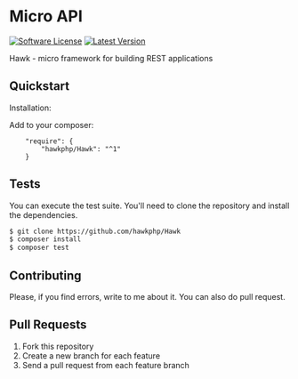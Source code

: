 
# Micro API

[![Software License](https://img.shields.io/badge/license-MIT-brightgreen.svg?style=flat-square)](LICENSE.md)
[![Latest Version](https://img.shields.io/github/release/hawkphp/micro-api.svg?style=flat-square)](https://github.com/hawkphp/minify/releases)

Hawk - micro framework for building REST applications

## Quickstart

Installation:

Add to your composer:
```
    "require": {
        "hawkphp/Hawk": "^1"
    }
```

## Tests

You can execute the test suite. You'll need to clone the repository and install the dependencies.

```bash
$ git clone https://github.com/hawkphp/Hawk
$ composer install
$ composer test
```


## Contributing
Please, if you find errors, write to me about it. You can also do pull request.

## Pull Requests
1. Fork this repository
2. Create a new branch for each feature 
3. Send a pull request from each feature branch

